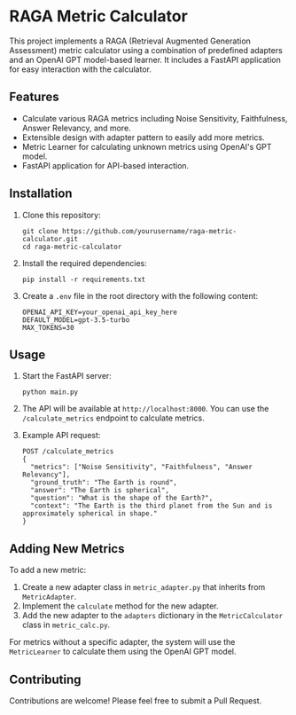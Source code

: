 
# RAGA Metric Calculator

This project implements a RAGA (Retrieval Augmented Generation Assessment) metric calculator using a combination of predefined adapters and an OpenAI GPT model-based learner. It includes a FastAPI application for easy interaction with the calculator.

## Features

- Calculate various RAGA metrics including Noise Sensitivity, Faithfulness, Answer Relevancy, and more.
- Extensible design with adapter pattern to easily add more metrics.
- Metric Learner for calculating unknown metrics using OpenAI's GPT model.
- FastAPI application for API-based interaction.

## Installation

1. Clone this repository:
   ```
   git clone https://github.com/yourusername/raga-metric-calculator.git
   cd raga-metric-calculator
   ```

2. Install the required dependencies:
   ```
   pip install -r requirements.txt
   ```

3. Create a `.env` file in the root directory with the following content:
   ```
   OPENAI_API_KEY=your_openai_api_key_here
   DEFAULT_MODEL=gpt-3.5-turbo
   MAX_TOKENS=30
   ```

## Usage

1. Start the FastAPI server:
   ```
   python main.py
   ```

2. The API will be available at `http://localhost:8000`. You can use the `/calculate_metrics` endpoint to calculate metrics.

3. Example API request:
   ```
   POST /calculate_metrics
   {
     "metrics": ["Noise Sensitivity", "Faithfulness", "Answer Relevancy"],
     "ground_truth": "The Earth is round",
     "answer": "The Earth is spherical",
     "question": "What is the shape of the Earth?",
     "context": "The Earth is the third planet from the Sun and is approximately spherical in shape."
   }
   ```

## Adding New Metrics

To add a new metric:

1. Create a new adapter class in `metric_adapter.py` that inherits from `MetricAdapter`.
2. Implement the `calculate` method for the new adapter.
3. Add the new adapter to the `adapters` dictionary in the `MetricCalculator` class in `metric_calc.py`.

For metrics without a specific adapter, the system will use the `MetricLearner` to calculate them using the OpenAI GPT model.

## Contributing

Contributions are welcome! Please feel free to submit a Pull Request.

